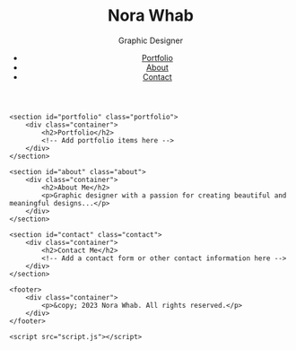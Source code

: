 <!DOCTYPE html>
<html lang="en">
<head>
    <meta charset="UTF-8">
    <meta name="viewport" content="width=device-width, initial-scale=1.0">
    <title>Nora Whab - Graphic Designer</title>
    <link rel="stylesheet" href="styles.css">
</head>
<body>
    <header>
        <div class="container">
            <h1>Nora Whab</h1>
            <p>Graphic Designer</p>
            <nav>
                <ul>
                    <li><a href="#portfolio">Portfolio</a></li>
                    <li><a href="#about">About</a></li>
                    <li><a href="#contact">Contact</a></li>
                </ul>
            </nav>
        </div>
    </header>

    <section id="portfolio" class="portfolio">
        <div class="container">
            <h2>Portfolio</h2>
            <!-- Add portfolio items here -->
        </div>
    </section>

    <section id="about" class="about">
        <div class="container">
            <h2>About Me</h2>
            <p>Graphic designer with a passion for creating beautiful and meaningful designs...</p>
        </div>
    </section>

    <section id="contact" class="contact">
        <div class="container">
            <h2>Contact Me</h2>
            <!-- Add a contact form or other contact information here -->
        </div>
    </section>

    <footer>
        <div class="container">
            <p>&copy; 2023 Nora Whab. All rights reserved.</p>
        </div>
    </footer>

    <script src="script.js"></script>
</body>
</html>
